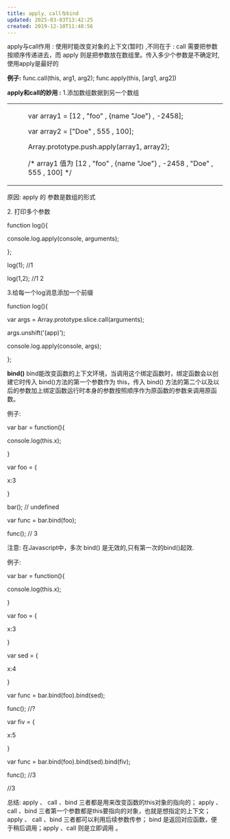 ```yaml
---
title: apply、call与bind
updated: 2025-03-03T13:42:25
created: 2019-12-10T11:48:56
---
```


apply与call作用 : 使用时能改变对象的上下文(暂时) ,不同在于 : call 需要把参数按顺序传递进去，而 apply 则是把参数放在数组里。传入多少个参数是不确定时,使用apply是最好的

**例子:**
func.call(this, arg1, arg2);
func.apply(this, \[arg1, arg2\])

**apply和call的妙用 :**
1.添加数组数据到另一个数组
<table>
<colgroup>
<col style="width: 8%" />
<col style="width: 91%" />
</colgroup>
<tbody>
<tr class="odd">
<td></td>
<td><p>var array1 = [12 , "foo" , {name "Joe"} , -2458];</p>
<p>var array2 = ["Doe" , 555 , 100];</p>
<p>Array.prototype.push.apply(array1, array2);</p>
<p>/* array1 值为 [12 , "foo" , {name "Joe"} , -2458 , "Doe" , 555 , 100] */</p>
<p></p></td>
</tr>
</tbody>
</table>
原因: apply 的 参数是数组的形式

2\. 打印多个参数

function log(){

console.log.apply(console, arguments);

};

log(1); //1

log(1,2); //1 2

3.给每一个log消息添加一个前缀

function log(){

var args = Array.prototype.slice.call(arguments);

args.unshift('(app)');

console.log.apply(console, args);

};

**bind()**
bind能改变函数的上下文环境，当调用这个绑定函数时，绑定函数会以创建它时传入 bind()方法的第一个参数作为 this，传入 bind() 方法的第二个以及以后的参数加上绑定函数运行时本身的参数按照顺序作为原函数的参数来调用原函数。

例子:

var bar = function(){

console.log(this.x);

}

var foo = {

x:3

}

bar(); // undefined

var func = bar.bind(foo);

func(); // 3

注意: 在Javascript中，多次 bind() 是无效的,只有第一次的bind()起效.

例子:

var bar = function(){

console.log(this.x);

}

var foo = {

x:3

}

var sed = {

x:4

}

var func = bar.bind(foo).bind(sed);

func(); //?

var fiv = {

x:5

}

var func = bar.bind(foo).bind(sed).bind(fiv);

func(); //3

//3

总结:
apply 、 call 、bind 三者都是用来改变函数的this对象的指向的；
apply 、 call 、bind 三者第一个参数都是this要指向的对象，也就是想指定的上下文；
apply 、 call 、bind 三者都可以利用后续参数传参；
bind 是返回对应函数，便于稍后调用；apply 、call 则是立即调用 。

